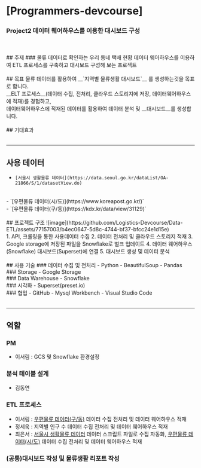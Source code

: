 # [Programmers-devcourse]
### Project2 데이터 웨어하우스를 이용한 대시보드 구성
<br/>
<br/>
## 주제
### 물류 데이터로 확인하는 우리 동네 택배 현황
데이터 웨어하우스를 이용하여 ETL 프로세스를 구축하고 대시보드 구성해 보는 프로젝트
<br/>
<br/>
## 목표
물류 데이터를 활용하여 __`지역별 물류생활 대시보드`__ 를 생성하는것을 목표로 합니다.
<br/>
__ELT 프로세스__(데이터 수집, 전처리, 클라우드 스토리지에 저장, 데이터웨어하우스에 적재)를 경험하고, 
<br/>
데이터웨어하우스에 적재된 데이터를 활용하여 데이터 분석 및 __대시보드__를 생성합니다. 
<br/>
<br/>
## 기대효과
<br/>
<br/>

------------

## 사용 데이터
- `[서울시 생활물류 데이터](https://data.seoul.go.kr/dataList/OA-21866/S/1/datasetView.do)`
<br/>
- `[우편물류 데이터(시/도)](https://www.koreapost.go.kr/)`
<br/>
- `[우편물류 데이터(구/동)](https://kdx.kr/data/view/31129)`
<br/>
<br/>
## 프로젝트 구조
![image](https://github.com/Logistics-Devcourse/Data-ETL/assets/77157003/b4ec0647-5d8c-4744-bf37-bfcc24e1d15e)
<br/>
1. API, 크롤링을 통한 사용데이터 수집
2. 데이터 전처리 및 클라우드 스토리지 적재
3. Google storage에 저장된 파일을 Snowflake로 벌크 업데이트
4. 데이터 웨어하우스(Snowflake) 대시보드(Superset)에 연결
5. 대시보드 생성 및 데이터 분석
<br/>
<br/>
## 사용 기술
### 데이터 수집 및 전처리
- Python
- BeautifulSoup
- Pandas
<br/>
### Storage
- Google Storage
<br/>
### Data Warehouse
- Snowflake
<br/>
### 시각화
- Superset(preset.io)
<br/>
### 협업
- GitHub
- Mysql Workbench
- Visual Studio Code
<br/>
<br/>

-----------
## 역할
### PM
- 이서림 : GCS 및 Snowflake 환경설정
### 분석 테이블 설계
- 김동연
### ETL 프로세스
- 이서림 : [우편물류 데이터(구/동)](https://kdx.kr/data/view/31129) 데이터 수집 전처리 및 데이터 웨어하우스 적재
- 정세욱 : 지역별 인구 수 데이터 수집 전처리 및 데이터 웨어하우스 적재
- 최은서 : [서울시 생활물류 데이터](https://data.seoul.go.kr/dataList/OA-21866/S/1/datasetView.do) 데이터 스크립트 파일로 수집 자동화, [우편물류 데이터(시/도)](https://www.koreapost.go.kr/) 데이터 수집 전처리 및 데이터 웨어하우스 적재
### (공통)대시보드 작성 및 물류생활 리포트 작성

